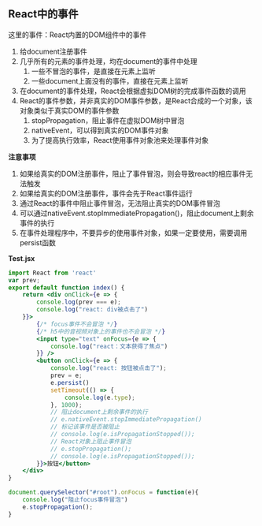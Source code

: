 ## React中的事件

这里的事件：React内置的DOM组件中的事件

1. 给document注册事件
2. 几乎所有的元素的事件处理，均在document的事件中处理
   1. 一些不冒泡的事件，是直接在元素上监听
   2. 一些document上面没有的事件，直接在元素上监听
3. 在document的事件处理，React会根据虚拟DOM树的完成事件函数的调用
4. React的事件参数，并非真实的DOM事件参数，是React合成的一个对象，该对象类似于真实DOM的事件参数
   1. stopPropagation，阻止事件在虚拟DOM树中冒泡
   2. nativeEvent，可以得到真实的DOM事件对象
   3. 为了提高执行效率，React使用事件对象池来处理事件对象


**注意事项**

1. 如果给真实的DOM注册事件，阻止了事件冒泡，则会导致react的相应事件无法触发
2. 如果给真实的DOM注册事件，事件会先于React事件运行
3. 通过React的事件中阻止事件冒泡，无法阻止真实的DOM事件冒泡
4. 可以通过nativeEvent.stopImmediatePropagation()，阻止document上剩余事件的执行
5. 在事件处理程序中，不要异步的使用事件对象，如果一定要使用，需要调用persist函数

**Test.jsx**
```jsx
import React from 'react'
var prev;
export default function index() {
    return <div onClick={e => {
        console.log(prev === e);
        console.log("react: div被点击了")
    }}>
        {/* focus事件不会冒泡 */}
        {/* h5中的音视频对象上的事件也不会冒泡 */}
        <input type="text" onFocus={e => {
            console.log("react：文本获得了焦点")
        }} />
        <button onClick={e => {
            console.log("react: 按钮被点击了");
            prev = e;
            e.persist()
            setTimeout(() => {
                console.log(e.type);
            }, 1000);
            // 阻止document上剩余事件的执行
            // e.nativeEvent.stopImmediatePropagation()
            // 标记该事件是否被阻止
            // console.log(e.isPropagationStopped());
            // React对象上阻止事件冒泡
            // e.stopPropagation();
            // console.log(e.isPropagationStopped());
        }}>按钮</button>
    </div>
}

document.querySelector("#root").onFocus = function(e){
    console.log("阻止focus事件冒泡")
    e.stopPropagation();
}
```